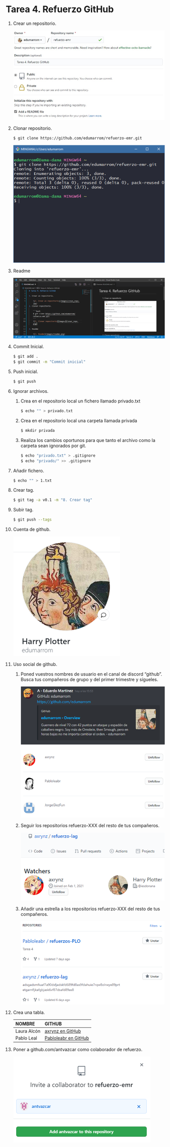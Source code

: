 # Tarea 4. Refuerzo GitHub

1. Crear un repositorio.

    ![1. Creando repo desde GitHub](images/crear_repo.jpg)

2. Clonar repositorio.

    ```bash
    $ git clone https://github.com/edumarrom/refuerzo-emr.git
    ```
    ![2. Clonando repo](images/clonar_repo.png)

3. Readme

    ![3. Creando archivo README.d](images/readme.png)

4. Commit Inicial.

    ```bash
    $ git add .
    $ git commit -m "Commit inicial"
    ```

5. Push inicial.

    ```bash
    $ git push
    ```
6. Ignorar archivos.
    1. Crea en el repositorio local un fichero llamado privado.txt
        ```bash
        $ echo "" > privado.txt
        ```
    2. Crea en el repositorio local una carpeta llamada privada
        ```bash
        $ mkdir privada
        ```
    3. Realiza los cambios oportunos para que tanto el archivo como la carpeta sean ignorados por git.
        ```bash
        $ echo "privado.txt" > .gitignore
        $ echo "privado/" >> .gitignore
        ```

7. Añadir fichero.

    ```bash
    $ echo "" > 1.txt
    ```

8. Crear tag.

    ```bash
    $ git tag -a v0.1 -m "8. Crear tag"
    ```

9. Subir tag.

    ```bash
    $ git push --tags
    ```

10. Cuenta de github.

    ![10. Foto de perfil](images/foto_perfil.png)

11. Uso social de github.

    1. Poned vuestros nombres de usuario en el canal de discord “github”. Busca tus compañeros de grupo y del primer trimestre y sígueles.

        ![11.1 Compartiendo user en Discord](images/discord.png)

        ![11.1 Compañeros en GitHub](images/companyeros.png)

    2. Seguir los repositorios refuerzo-XXX del resto de tus compañeros.

        ![11.2 Repositorios destacados](images/watched.png)

    3. Añadir una estrella a los repositorios refuerzo-XXX del resto de tus compañeros.

        ![11.3 Repositorios destacados](images/starred.png)

12. Crea una tabla.

    | NOMBRE | GITHUB |
    | - | - |
    | Laura Alcón | [axrynz en GitHub](https://github.com/axrynz) |
    | Pablo Leal | [Pabloleabr en GitHub](https://github.com/Pabloleabr) |

13. Poner a github.com/antvazcar como colaborador de refuerzo.

    ![13. Asignanto a un colaborador](images/collaborator.png)
